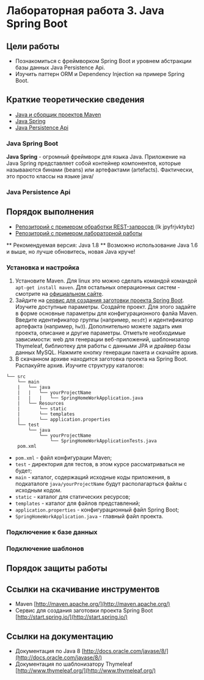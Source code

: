 # Лабораторная работа 3. Java Spring Boot

## Цели работы
- Познакомиться с фреймворком Spring Boot и уровнем абстракции базы данных Java Persistence Api.
- Изучить паттерн ORM и Dependency Injection на примере Spring Boot.

## Краткие теоретические сведения

- [Java и сборщик проектов Maven](/mesdt/course/wiki/Java) 
- [Java Spring](/mesdt/course/wiki/Java-Spring) 
- [Java Persistence Api](/mesdt/course/wiki/JPA) 

### Java Spring Boot

**Java Spring** - огромный фреймворк для языка Java. Приложение на Java Spring представляет собой контейнер компонентов, которые называаются бинами (beans) или артефактами (artefacts). Фактически, это просто классы на языке java/


### Java Persistence Api
 

## Порядок выполнения
- [Репозиторий с примером обработки REST-запросов ](https://github.com/mesdt/calculator) (lk jpyfrjvktybz)
- [Репозиторий с примером лабораторной работы ](https://github.com/mesdt/hw2)

** Рекомендуемая версия: Java 1.8 ** Возможно использование Java 1.6 и выше, но лучше обновитесь, новая Java круче!

### Установка и настройка 
1. Установите Maven.  Для linux это можно сделать командой командой `apt-get install maven`. Для остальных операционных систем - смотрите на [официальном сайте](http://maven.apache.org/).
2. Зайдите на [cервис для создания заготовки проекта Spring Boot](http://start.spring.io/). Изучите доступные параметры. Создайте проект. Для этого задайте в форме основные параметры для конфигурационного фалйа Maven. Введите идентификатор группы (например, `mesdt`) и идентификатор артефакта (например, `hw3`). Дополнительно можете задать имя проекта, описание и другие параметры. Отметьте необходимые зависимости: web для генерации веб-приложений, шаблонизатор Thymeleaf, библиотеку для работы с данными JPA и драйвер базы данных MySQL. Нажмите кнопку генерации пакета и скачайте архив.  
3. В скачанном архиве находится заготовка проекта на Spring Boot. Распакуйте архив. Изучите структуру каталогов:
```
└── src
    └── main
    |   └── java
    |   |   └── yourProjectName
	|	|	|	└── SpringHomeWorkApplication.java
	|	└── Resources
	|		└── static
	|		└── templates
	|		└── application.properties
	└── test
        └── java
            └── yourProjectName	
				└── SpringHomeWorkApplicationTests.java
	pom.xml		
```

- `pom.xml` - файл конфигурации Maven;
- `test` - директория для тестов, в этом курсе рассматриваться не будет;
- `main` - каталог, содержащий исходные коды приложения, в подкаталоге `java/yourProjectName` будут располагарться файлы с исходным кодом.
- `static` - каталог для статических ресурсов;
- `templates` - каталог для файлов представлений;
- `application.properties` - конфигурационный файл Spring Boot;
- `SpringHomeWorkApplication.java` - главный файл проекта.

### Подключение к базе данных

### Подключение шаблонов

## Порядок защиты работы

## Ссылки на скачивание инструментов
- Maven [http://maven.apache.org/](http://maven.apache.org/)
- Сервис для создания заготовки проекта Spring Boot [http://start.spring.io/](http://start.spring.io/)

## Ссылки на документацию
- Документация по Java 8 [http://docs.oracle.com/javase/8/](http://docs.oracle.com/javase/8/)
- Документация по шаблонизатору Thymeleaf [http://www.thymeleaf.org/](http://www.thymeleaf.org/)